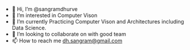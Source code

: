 - 👋 Hi, I’m @sangramdhurve
- 👀 I’m interested in Computer Vison
- 🌱 I’m currently Practicing Computer Vison and Architectures including Data Science.
- 💞️ I’m looking to collaborate on with good team
- 📫 How to reach me dh.sangram@gmail.com

<!---
sangramdhurve/sangramdhurve is a ✨ special ✨ repository because its `README.md` (this file) appears on your GitHub profile.
You can click the Preview link to take a look at your changes.
--->
